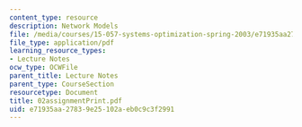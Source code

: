 ```yaml
---
content_type: resource
description: Network Models
file: /media/courses/15-057-systems-optimization-spring-2003/e71935aa27839e25102aeb0c9c3f2991_02assignmentPrint.pdf
file_type: application/pdf
learning_resource_types:
- Lecture Notes
ocw_type: OCWFile
parent_title: Lecture Notes
parent_type: CourseSection
resourcetype: Document
title: 02assignmentPrint.pdf
uid: e71935aa-2783-9e25-102a-eb0c9c3f2991
---
```

